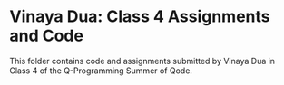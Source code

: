 # Vinaya Dua: Class 4 Assignments and Code
This folder contains code and assignments submitted by Vinaya Dua in Class 4 of the Q-Programming Summer of Qode.